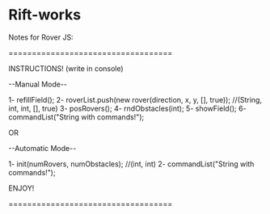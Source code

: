 # Rift-works

Notes for Rover JS:

===================================

INSTRUCTIONS! (write in console)

--Manual Mode--

1- refillField();
2- roverList.push(new rover(direction, x, y, [], true)); //(String, int, int, [], true)
3- posRovers();
4- rndObstacles(int);
5- showField();
6- commandList("String with commands!");
  
OR

--Automatic Mode--

1- init(numRovers, numObstacles); //(int, int)
2- commandList("String with commands!");

ENJOY!

===================================
